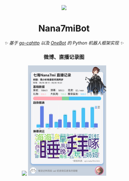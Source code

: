 <div align="center">

<img src="https://user-images.githubusercontent.com/41439182/185760079-a8f6c1ba-ebcf-40dd-b728-69dbf1978ede.png" width="300px" />

# Nana7miBot

_✨ 基于 [go-cqhttp](https://github.com/Mrs4s/go-cqhttp) 以及 [OneBot](https://github.com/howmanybots/onebot/blob/master/README.md) 的 Python 机器人框架实现 ✨_  
### 微博、直播记录图
<img src="https://user-images.githubusercontent.com/41439182/180308407-7555cfcc-7e4e-4fb2-b0c9-8b50bb2c3ef4.png" width="50%">
<img src="https://github.com/Drelf2018/Nana7miBot/blob/main/live.png?raw=true" width="50%">
</div>

